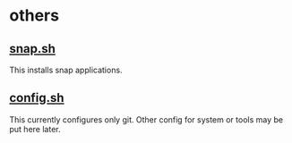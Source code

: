 # others

## [snap.sh](./snap.sh)

This installs snap applications.

## [config.sh](./config.sh)

This currently configures only git. Other config for system or tools may be put here later.